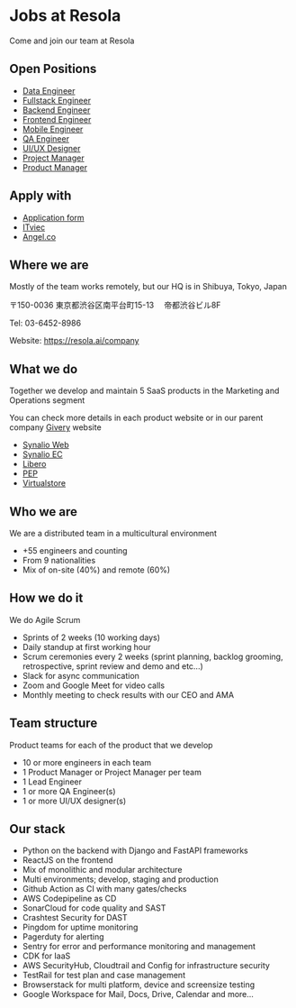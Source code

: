 # Jobs at Resola

Come and join our team at Resola

## Open Positions

- [Data Engineer](data/readme.md)
- [Fullstack Engineer](fullstack/readme.md)
- [Backend Engineer](backend/readme.md)
- [Frontend Engineer](frontend/readme.md)
- [Mobile Engineer](mobile/readme.md)
- [QA Engineer](qa/readme.md)
- [UI/UX Designer](uiux/readme.md)
- [Project Manager](pjm/readme.md)
- [Product Manager](pjm/readme.md)

## Apply with

- [Application form](https://forms.gle/AFBYMoWmwieWofk36)
- [ITviec](https://itviec.com/companies/resola-inc) 
- [Angel.co](https://angel.co/company/resola/jobs)

## Where we are

Mostly of the team works remotely, but our HQ is in Shibuya, Tokyo, Japan

〒150-0036
東京都渋⾕区南平台町15-13　
帝都渋⾕ビル8F

Tel: 03-6452-8986

Website: https://resola.ai/company

## What we do

Together we develop and maintain 5 SaaS products in the Marketing and Operations segment

You can check more details in each product website or in our parent company [Givery](https://givery.co.jp/services/) website

- [Synalio Web](https://synal.io)
- [Synalio EC](https://synal.io/lp/ec/)
- [Libero](https://libero-app.com)
- [PEP](https://pep.work)
- [Virtualstore](https://virtualstore.jp)

## Who we are

We are a distributed team in a multicultural environment

- +55 engineers and counting
- From 9 nationalities
- Mix of on-site (40%) and remote (60%)

## How we do it

We do Agile Scrum

- Sprints of 2 weeks (10 working days)
- Daily standup at first working hour
- Scrum ceremonies every 2 weeks (sprint planning, backlog grooming, retrospective, sprint review and demo and etc...)
- Slack for async communication
- Zoom and Google Meet for video calls
- Monthly meeting to check results with our CEO and AMA

## Team structure

Product teams for each of the product that we develop

- 10 or more engineers in each team
- 1 Product Manager or Project Manager per team
- 1 Lead Engineer
- 1 or more QA Engineer(s)
- 1 or more UI/UX designer(s)

## Our stack

- Python on the backend with Django and FastAPI frameworks
- ReactJS on the frontend
- Mix of monolithic and modular architecture
- Multi environments; develop, staging and production
- Github Action as CI with many gates/checks
- AWS Codepipeline as CD
- SonarCloud for code quality and SAST
- Crashtest Security for DAST
- Pingdom for uptime monitoring
- Pagerduty for alerting
- Sentry for error and performance monitoring and management
- CDK for IaaS
- AWS SecurityHub, Cloudtrail and Config for infrastructure security
- TestRail for test plan and case management
- Browserstack for multi platform, device and screensize testing
- Google Workspace for Mail, Docs, Drive, Calendar and more...
